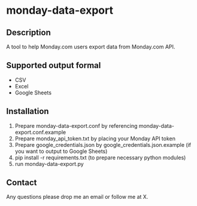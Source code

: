 # monday-data-export
## Description
A tool to help Monday.com users export data from Monday.com API.

## Supported output formal
* CSV
* Excel
* Google Sheets

## Installation
1. Prepare monday-data-export.conf by referencing monday-data-export.conf.example
2. Prepare monday_api_token.txt by placing your Monday API token
3. Prepare google_credentials.json by google_credentials.json.example (if you want to output to Google Sheets)
4. pip install -r requirements.txt (to prepare necessary python modules)
5. run monday-data-export.py

## Contact
Any questions please drop me an email or follow me at X.


